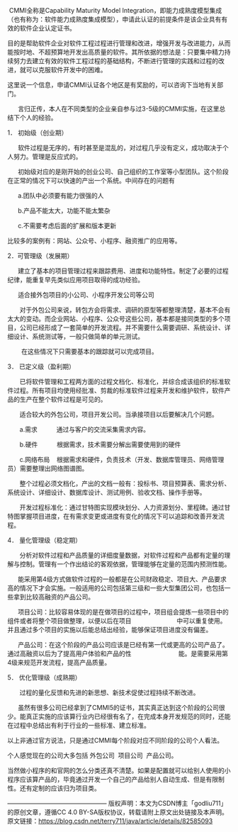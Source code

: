   CMMI全称是Capability Maturity Model Integration，即能力成熟度模型集成（也有称为：软件能力成熟度集成模型），申请此认证的前提条件是该企业具有有效的软件企业认定证书。

目的是帮助软件企业对软件工程过程进行管理和改进，增强开发与改进能力，从而能按时地、不超预算地开发出高质量的软件。其所依据的想法是：只要集中精力持续努力去建立有效的软件工程过程的基础结构，不断进行管理的实践和过程的改进，就可以克服软件开发中的困难。

这里说一个信息，申请CMMI认证各个地区是有奖励的，可以咨询下当地有关部门。

      言归正传，本人在不同类型的企业亲自参与过3-5级的CMMI实施，在这里总结下个人的经验。

1． 初始级（创业期）

      软件过程是无序的，有时甚至是混乱的，对过程几乎没有定义，成功取决于个人努力。管理是反应式的。

      初始级对应的是刚开始的创业公司、自己组织的工作室等小型团队。这个阶段在正常的情况下可以快速的产出一个系统。中间存在的问题有

      a.团队中必须要有能力很强的人

      b.产品不能太大，功能不能太繁杂

      c.不需要考虑后面的扩展和版本更新

比较多的案例有：网站、公众号、小程序、融资推广的应用等。

2．可管理级（发展期）

      建立了基本的项目管理过程来跟踪费用、进度和功能特性。制定了必要的过程纪律，能重复早先类似应用项目取得的成功经验。

      适合接外包项目的小公司、小程序开发公司等公司

       对于外包公司来说，转包方会将需求、调研的原型等都整理清楚，基本不会有太大的变动。而企业网站、小程序、公众号这些公司，基本都是接同类型的多个项目，公司已经形成了一套简单的开发流程。并不需要什么需要调研、系统设计、详细设计、系统测试等，一般只做简单的单元测试。

        在这些情况下只需要基本的跟踪就可以完成项目。

3． 已定义级（盈利期）

       已将软件管理和工程两方面的过程文档化、标准化，并综合成该组织的标准软件过程。所有项目均使用经批准、剪裁的标准软件过程来开发和维护软件，软件产品的生产在整个软件过程是可见的。

       适合较大的外包公司，项目开发公司。当承接项目以后要解决几个问题。

       a.需求           通过与客户的交流采集需求内容。

       b.硬件           根据需求，技术需要分解出需要使用到的硬件

       c.网络布局    根据需求和硬件，负责技术（开发、数据库管理员、网络管理员）需要整理出网络图谱图。

       整个过程必须文档化，产出的文档一般有：投标书、项目预算表、需求分析、系统设计、详细设计、数据库设计、测试用例、验收文档、操作手册等。

       开发过程标准化：通过甘特图实现模块划分、人力资源划分、里程碑。通过甘特图掌握项目进度，在有需求变更或进度有变化的情况下可以追踪和改善开发流程。

4． 量化管理级（稳定期）

       分析对软件过程和产品质量的详细度量数据，对软件过程和产品都有定量的理解与控制。管理有一个作出结论的客观依据，管理能够在定量的范围内预测性能。

      能采用第4级方式做软件过程的一般都是在公司财政稳定、项目大、产品要求高的情况下才会实施。一般适用的公司包括第三级和一些大型集团公司，也包括一些拿到比较高融资的产品公司。

      项目公司：比较容易体现的是在做项目的过程中，项目组会提炼一些项目中的组件或者将整个项目做整理，以便以后在项目                          中可以重复使用。并且通过多个项目的实施以后能总结出经验，能够保证项目进度没有偏差。

      产品公司：在这个阶段的产品公司应该是已经有第一代或更高的公司产品了。通过高融资以后为了提高用户体验和产品的性                           能。是需要采用第4级来规范开发流程，提高产品质量。

5． 优化管理级（成熟期）

       过程的量化反馈和先进的新思想、新技术促使过程持续不断改进。

      虽然有很多公司已经拿到了CMMI5的证书，其实真正达到这个阶段的公司很少。能真正实施的应该算行业内已经很有名了，在完成本身开发规范的同时，还能在过程中总结出有利于行业的一些标准、建立标准。

以上非通过官方说法，只是通过CMMI每个阶段对应不同阶段的公司个人看法。

个人感觉现在的公司大多包括 外包公司  项目公司  产品公司。

当然做小程序的和官网的怎么分类还真不清楚。如果是配置就可以给别人使用的小程序应该算产品的，毕竟通过开发一个自己的产品给别人自动生成、但是有限制性。还有定制的应该归为项目类。

————————————————
版权声明：本文为CSDN博主「godliu711」的原创文章，遵循CC 4.0 BY-SA版权协议，转载请附上原文出处链接及本声明。
原文链接：https://blog.csdn.net/terry711/java/article/details/82585093
